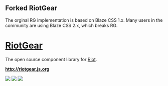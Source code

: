 ## Forked RiotGear
The orginal RG implementation is based on Blaze CSS 1.x. Many users in the community are using Blaze CSS 2.x, which breaks RG.

# <a href="http://riotgear.js.org">RiotGear</a>

The open source component library for <a href="http://riotjs.com">Riot</a>.

**http://riotgear.js.org**

<a href="https://www.npmjs.com/package/riotgear"><img src="https://img.shields.io/npm/v/riotgear.svg?style=flat-square"></a>
<a href="https://www.npmjs.com/package/riotgear"><img src="https://img.shields.io/npm/dm/riotgear.svg?style=flat-square"></a>
<a href="https://github.com/RiotGear/rg/blob/master/LICENSE"><img src="https://img.shields.io/npm/l/riotgear.svg?style=flat-square"></a>
